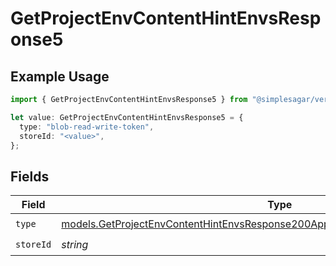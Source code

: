 # GetProjectEnvContentHintEnvsResponse5

## Example Usage

```typescript
import { GetProjectEnvContentHintEnvsResponse5 } from "@simplesagar/vercel/models/getprojectenvop.js";

let value: GetProjectEnvContentHintEnvsResponse5 = {
  type: "blob-read-write-token",
  storeId: "<value>",
};
```

## Fields

| Field                                                                                                                                                                    | Type                                                                                                                                                                     | Required                                                                                                                                                                 | Description                                                                                                                                                              |
| ------------------------------------------------------------------------------------------------------------------------------------------------------------------------ | ------------------------------------------------------------------------------------------------------------------------------------------------------------------------ | ------------------------------------------------------------------------------------------------------------------------------------------------------------------------ | ------------------------------------------------------------------------------------------------------------------------------------------------------------------------ |
| `type`                                                                                                                                                                   | [models.GetProjectEnvContentHintEnvsResponse200ApplicationJSONResponseBody35Type](../models/getprojectenvcontenthintenvsresponse200applicationjsonresponsebody35type.md) | :heavy_check_mark:                                                                                                                                                       | N/A                                                                                                                                                                      |
| `storeId`                                                                                                                                                                | *string*                                                                                                                                                                 | :heavy_check_mark:                                                                                                                                                       | N/A                                                                                                                                                                      |